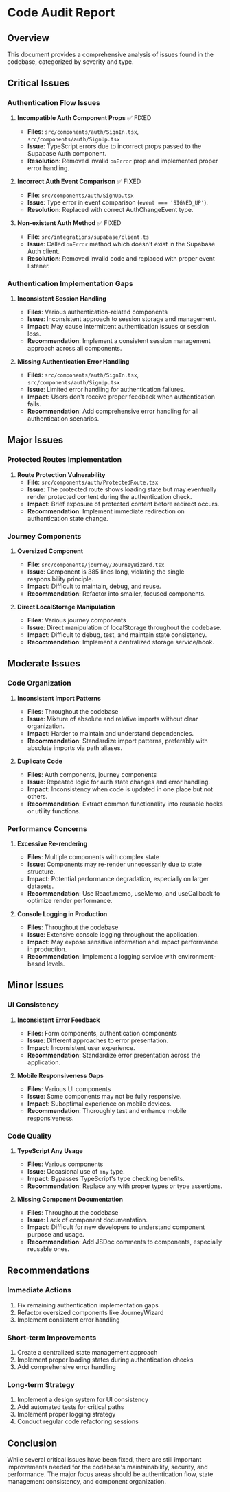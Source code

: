 
# Code Audit Report

## Overview
This document provides a comprehensive analysis of issues found in the codebase, categorized by severity and type.

## Critical Issues

### Authentication Flow Issues
1. **Incompatible Auth Component Props** ✅ FIXED
   - **Files**: `src/components/auth/SignIn.tsx`, `src/components/auth/SignUp.tsx`
   - **Issue**: TypeScript errors due to incorrect props passed to the Supabase Auth component.
   - **Resolution**: Removed invalid `onError` prop and implemented proper error handling.

2. **Incorrect Auth Event Comparison** ✅ FIXED
   - **File**: `src/components/auth/SignUp.tsx`
   - **Issue**: Type error in event comparison (`event === 'SIGNED_UP'`).
   - **Resolution**: Replaced with correct AuthChangeEvent type.

3. **Non-existent Auth Method** ✅ FIXED
   - **File**: `src/integrations/supabase/client.ts`
   - **Issue**: Called `onError` method which doesn't exist in the Supabase Auth client.
   - **Resolution**: Removed invalid code and replaced with proper event listener.

### Authentication Implementation Gaps

1. **Inconsistent Session Handling**
   - **Files**: Various authentication-related components
   - **Issue**: Inconsistent approach to session storage and management.
   - **Impact**: May cause intermittent authentication issues or session loss.
   - **Recommendation**: Implement a consistent session management approach across all components.

2. **Missing Authentication Error Handling**
   - **Files**: `src/components/auth/SignIn.tsx`, `src/components/auth/SignUp.tsx`
   - **Issue**: Limited error handling for authentication failures.
   - **Impact**: Users don't receive proper feedback when authentication fails.
   - **Recommendation**: Add comprehensive error handling for all authentication scenarios.

## Major Issues

### Protected Routes Implementation

1. **Route Protection Vulnerability**
   - **File**: `src/components/auth/ProtectedRoute.tsx`
   - **Issue**: The protected route shows loading state but may eventually render protected content during the authentication check.
   - **Impact**: Brief exposure of protected content before redirect occurs.
   - **Recommendation**: Implement immediate redirection on authentication state change.

### Journey Components

1. **Oversized Component**
   - **File**: `src/components/journey/JourneyWizard.tsx`
   - **Issue**: Component is 385 lines long, violating the single responsibility principle.
   - **Impact**: Difficult to maintain, debug, and reuse.
   - **Recommendation**: Refactor into smaller, focused components.

2. **Direct LocalStorage Manipulation**
   - **Files**: Various journey components
   - **Issue**: Direct manipulation of localStorage throughout the codebase.
   - **Impact**: Difficult to debug, test, and maintain state consistency.
   - **Recommendation**: Implement a centralized storage service/hook.

## Moderate Issues

### Code Organization

1. **Inconsistent Import Patterns**
   - **Files**: Throughout the codebase
   - **Issue**: Mixture of absolute and relative imports without clear organization.
   - **Impact**: Harder to maintain and understand dependencies.
   - **Recommendation**: Standardize import patterns, preferably with absolute imports via path aliases.

2. **Duplicate Code**
   - **Files**: Auth components, journey components
   - **Issue**: Repeated logic for auth state changes and error handling.
   - **Impact**: Inconsistency when code is updated in one place but not others.
   - **Recommendation**: Extract common functionality into reusable hooks or utility functions.

### Performance Concerns

1. **Excessive Re-rendering**
   - **Files**: Multiple components with complex state
   - **Issue**: Components may re-render unnecessarily due to state structure.
   - **Impact**: Potential performance degradation, especially on larger datasets.
   - **Recommendation**: Use React.memo, useMemo, and useCallback to optimize render performance.

2. **Console Logging in Production**
   - **Files**: Throughout the codebase
   - **Issue**: Extensive console logging throughout the application.
   - **Impact**: May expose sensitive information and impact performance in production.
   - **Recommendation**: Implement a logging service with environment-based levels.

## Minor Issues

### UI Consistency

1. **Inconsistent Error Feedback**
   - **Files**: Form components, authentication components
   - **Issue**: Different approaches to error presentation.
   - **Impact**: Inconsistent user experience.
   - **Recommendation**: Standardize error presentation across the application.

2. **Mobile Responsiveness Gaps**
   - **Files**: Various UI components
   - **Issue**: Some components may not be fully responsive.
   - **Impact**: Suboptimal experience on mobile devices.
   - **Recommendation**: Thoroughly test and enhance mobile responsiveness.

### Code Quality

1. **TypeScript Any Usage**
   - **Files**: Various components
   - **Issue**: Occasional use of `any` type.
   - **Impact**: Bypasses TypeScript's type checking benefits.
   - **Recommendation**: Replace `any` with proper types or type assertions.

2. **Missing Component Documentation**
   - **Files**: Throughout the codebase
   - **Issue**: Lack of component documentation.
   - **Impact**: Difficult for new developers to understand component purpose and usage.
   - **Recommendation**: Add JSDoc comments to components, especially reusable ones.

## Recommendations

### Immediate Actions
1. Fix remaining authentication implementation gaps
2. Refactor oversized components like JourneyWizard
3. Implement consistent error handling

### Short-term Improvements
1. Create a centralized state management approach
2. Implement proper loading states during authentication checks
3. Add comprehensive error handling

### Long-term Strategy
1. Implement a design system for UI consistency
2. Add automated tests for critical paths
3. Implement proper logging strategy
4. Conduct regular code refactoring sessions

## Conclusion
While several critical issues have been fixed, there are still important improvements needed for the codebase's maintainability, security, and performance. The major focus areas should be authentication flow, state management consistency, and component organization.
